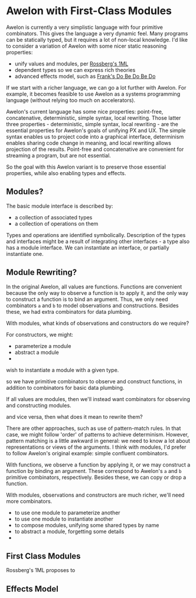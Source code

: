 
# Awelon with First-Class Modules

Awelon is currently a very simplistic language with four primitive combinators. This gives the language a very dynamic feel. Many programs can be statically typed, but it requires a lot of non-local knowledge. I'd like to consider a variation of Awelon with some nicer static reasoning properties:

* unify values and modules, per [Rossberg's 1ML](https://people.mpi-sws.org/~rossberg/1ml/1ml.pdf)
* dependent types so we can express rich theories
* advanced effects model, such as [Frank's Do Be Do Be Do](https://arxiv.org/pdf/1611.09259.pdf)

If we start with a richer language, we can go a lot further with Awelon. For example, it becomes feasible to use Awelon as a systems programming language (without relying too much on accelerators).

Awelon's current language has some nice properties: point-free, concatenative, deterministic, simple syntax, local rewriting. Those latter three properties - deterministic, simple syntax, local rewriting - are the essential properties for Awelon's goals of unifying PX and UX. The simple syntax enables us to project code into a graphical interface, determinism enables sharing code change in meaning, and local rewriting allows projection of the results. Point-free and concatenative are convenient for streaming a program, but are not essential.

So the goal with this Awelon variant is to preserve those essential properties, while also enabling types and effects.

## Modules?

The basic module interface is described by:

* a collection of associated types
* a collection of operations on them

Types and operations are identified symbolically. Description of the types and interfaces might be a result of integrating other interfaces - a type also has a module interface. We can instantiate an interface, or partially instantiate one.

## Module Rewriting?

In the original Awelon, all values are functions. Functions are convenient because the only way to observe a function is to apply it, and the only way to construct a function is to bind an argument. Thus, we only need combinators `a` and `b` to model observations and constructions. Besides these, we had extra combinators for data plumbing.

With modules, what kinds of observations and constructors do we require?







For constructors, we might:

* parameterize a module
* abstract a module
* 
 wish to instantiate a module with a given type.






 so we have primitive combinators to observe and construct functions, in addition to combinators for basic data plumbing. 

If all values are modules, then we'll instead want combinators for observing and constructing modules.

 and vice versa, then what does it mean to rewrite them?




There are other approaches, such as use of pattern-match rules. In that case, we might follow 'order' of patterns to achieve determinism. However, pattern matching is a little awkward in general: we need to know a lot about representations or views of the arguments. I think with modules, I'd prefer to follow Awelon's original example: simple confluent combinators.

With functions, we observe a function by applying it, or we may construct a function by binding an argument. These correspond to Awelon's `a` and `b` primitive combinators, respectively. Besides these, we can copy or drop a function.

With modules, observations and constructors are much richer, we'll need more combinators.




* to use one module to parameterize another
* to use one module to instantiate another
* to compose modules, unifying some shared types by name
* to abstract a module, forgetting some details
* 



## First Class Modules

Rossberg's 1ML proposes to 


## Effects Model



